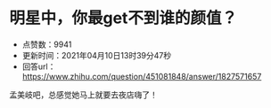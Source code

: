 # 明星中，你最get不到谁的颜值？
- 点赞数：9941
- 更新时间：2021年04月10日13时39分47秒
- 回答url：https://www.zhihu.com/question/451081848/answer/1827571657
<body>
 <p data-pid="aOkOrsg4">孟美岐吧，总感觉她马上就要去夜店嗨了！</p>
</body>